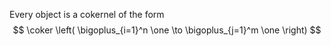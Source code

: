 Every object is a cokernel of the form 
$$
\coker \left( \bigoplus_{i=1}^n \one \to \bigoplus_{j=1}^m \one \right)
$$